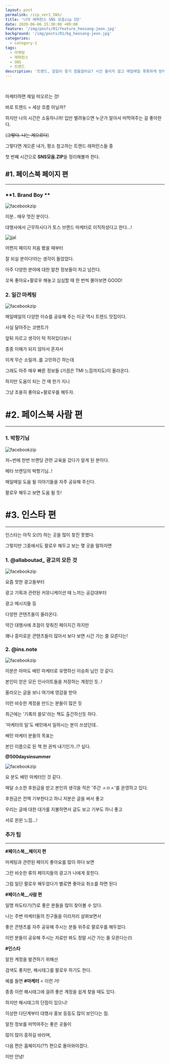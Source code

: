 ```yaml
---
layout: post
permalink: /zip_ver1_SNS/
title: '나의 레퍼런스 SNS 모음zip 1탄'
date: 2020-06-06 15:30:00 +09:00
feature: '/img/posts/01/feature_heosang-jeon.jpg'
background: '/img/posts/01/bg_heosang-jeon.jpg'
categories:
  - category-1
tags:
  - 마케팅
  - 레퍼런스
  - SNS
  - 트랜드
description: '트랜드, 일일이 찾기 힘들잖아요? 시간 들이지 않고 매일매일 똑똑하게 받아먹는 트랜드 모음집을 소개합니다.'
---
```






﻿

마케터하면 제일 떠오르는 것!

바로 트렌드 = 세상 흐름 아닐까?

하지만 나의 시간은 소듕하니까! 입만 벌려놓으면 누군가 알아서 떠먹여주는 걸 좋아한다.

(~~그렇다. 나는 게으르다~~)



그렇다면 게으른 내가, 평소 참고하는 트렌드 레퍼런스들 중

첫 번째 시간으로 **SNS모음.ZIP**을 정리해볼까 한다.





## #1. 페이스북 페이지 편

***

###  **1. Brand Boy **

![facebookzip](/img/posts/01/04.png)



이분.. 매우 멋진 분이다.

대행사에서 근무하시다가 토스 브랜드 마케터로 이직하셨다고 한다...!

![jjal](/img/posts/01/01.PNG)



어쩐지 페이지 처음 봤을 때부터

잘 되실 분이다!라는 생각이 들었었다.



아주 다양한 분야에 대한 알찬 정보들이 차고 넘친다.

꼬옥 좋아요+팔로우 해놓고 심심할 때 한 번씩 몰아보면 GOOD!



### **2. 일간 마케팅**

![facebookzip](/img/posts/01/02.png)



매일매일의 다양한 이슈를 공유해 주는 이곳 역시 트렌드 맛집이다.



사실 달아주는 코멘트가

앞뒤 자르고 생각이 턱 적혀있다보니

종종 이해가 되지 않아서 혼자서

이게 무슨 소릴까..를 고민하긴 하는데

그래도 아주 매우 빠른 정보들 (가끔은 TMI 느낌까지도)이 올라온다.



하지만 도움이 되는 건 매 한가 지니

그냥 조용히 좋아요+팔로우를 해두자.





# #2. 페이스북 사람 편

***



### **1. 박항기님**

![facebookzip](/img/posts/01/03.png)



저~번에 한번 브랜딩 관련 교육을 갔다가 알게 된 분이다.



메타 브랜딩의 박항기님..!

매일매일 도움 될 이야기들을 자주 공유해 주신다.

팔로우 해두고 보면 도움 될 듯!



# **#3. 인스타 편**

***



인스타는 아직 오(!!) 하는 곳을 많이 찾진 못했다.

그렇지만 그중에서도 팔로우 해두고 보는 몇 곳을 말하자면



### **1. @allaboutad_** 광고의 모든 것

![facebookzip](/img/posts/01/06.png)



요즘 핫한 광고들부터

광고 기획과 관련된 커뮤니케이션 때 느끼는 공감대부터

광고 메시지들 등

다양한 콘텐츠들이 올라온다.



약간 대행사에 초점이 맞춰진 페이지긴 하지만

꽤나 흥미로운 콘텐츠들이 많아서 보다 보면 시간 가는 줄 모른다는!



### **2. @ins.note**

![facebookzip](/img/posts/01/07.png)





이분은 아마도 배민 마케터로 유명하신 이승희 님인 것 같다.

본인이 얻은 모든 인사이트들을 저장하는 계정인 듯..!



올라오는 글을 보니 여기에 영감을 받아

이런 비슷한 계정을 만드는 분들이 많은 듯



최근에는 '기록의 쓸모'라는 책도 출간하신듯 하다.

'마케터의 일'도 배민에서 일하시는 분이 쓰셨던데..



배민 마케터 분들의 목표는

본인 이름으로 된 책 한 권씩 내기인가..!? 싶다.



**@500daysinsummer**

![facebookzip](/img/posts/01/05.png)



요 분도 배민 마케터인 것 같다.

매달 소소한 후원금을 받고 본인의 생각을 적은 '주간 ㅅㅁㅅ'를 운영하고 있다.

후원금은 전액 기부한다고 하니 저분은 글을 써서 좋고

우리는 글에 대한 대가를 지불하면서 글도 보고 기부도 하니 좋고

서로 윈윈 느낌...!



### **추가 팁**

***

**#페이스북__페이지 편**

마케팅과 관련된 페이지 좋아요를 많이 하다 보면

그런 비슷한 류의 페이지들의 광고가 나에게 꽂힌다.

그럼 일단 팔로우 해두었다가 별로면 좋아요 취소를 하면 된다



**#페이스북__사람 편**

일명 파도타기(?)로 좋은 분들을 많이 찾아볼 수 있다.

나는 주변 마케터들의 친구들을 이리저리 살펴보면서

좋은 콘텐츠를 자주 공유해 주시는 분들 위주로 팔로우를 해두었다.

이런 분들이 공유해 주시는 자료만 봐도 정말 시간 가는 줄 모른다는(!)



**#인스타**

알찬 계정을 발견하기 위해선

검색도 좋지만, 해시태그를 팔로우 하기도 한다.

예를 들면 **#마케터** < 이런 거!

종종 이런 해시태그에 걸려 좋은 계정을 쉽게 찾을 때도 있다.

하지만 해시태그의 단점이 있으니!

이상한 다단계부터 대행사 홍보 등등도 많이 보인다는 점.



알찬 정보를 떠먹여주는 좋은 곳들이

많이 많이 흥하길 바라며,

다음 편은 홈페이지(??) 편으로 돌아와야겠다.

이만 안녕!

﻿